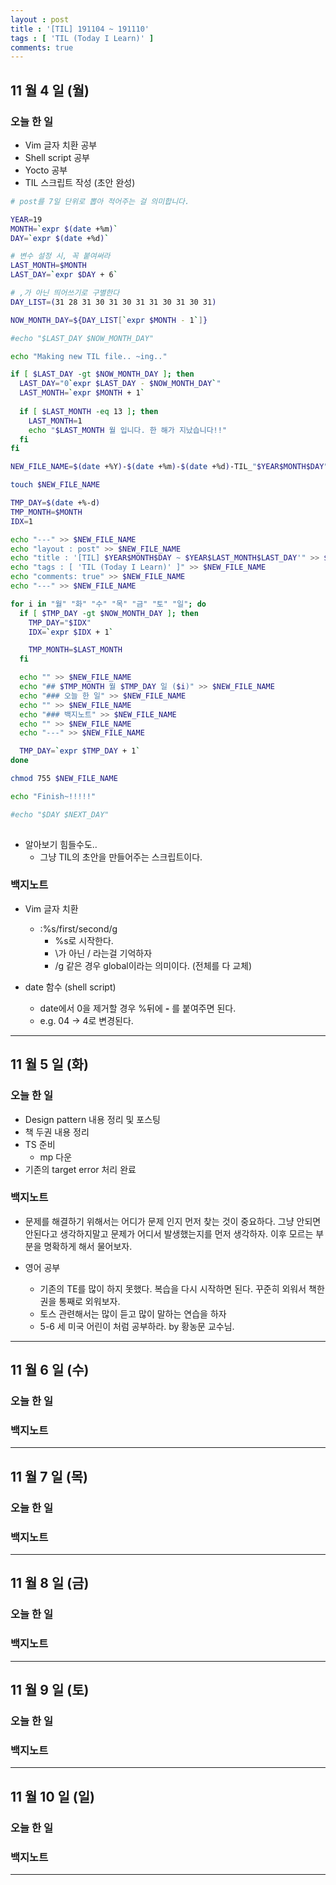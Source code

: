 ```yaml
---
layout : post
title : '[TIL] 191104 ~ 191110'
tags : [ 'TIL (Today I Learn)' ]
comments: true
---
```


## 11 월 4 일 (월)
### 오늘 한 일

- Vim 글자 치환 공부
- Shell script 공부
- Yocto 공부
- TIL 스크립트 작성 (초안 완성)

```sh
# post를 7일 단위로 뽑아 적어주는 걸 의미합니다.

YEAR=19
MONTH=`expr $(date +%m)`
DAY=`expr $(date +%d)`

# 변수 설정 시, 꼭 붙여써라
LAST_MONTH=$MONTH
LAST_DAY=`expr $DAY + 6`

# ,가 아닌 띄어쓰기로 구별한다
DAY_LIST=(31 28 31 30 31 30 31 31 30 31 30 31)

NOW_MONTH_DAY=${DAY_LIST[`expr $MONTH - 1`]}

#echo "$LAST_DAY $NOW_MONTH_DAY"

echo "Making new TIL file.. ~ing.."

if [ $LAST_DAY -gt $NOW_MONTH_DAY ]; then
  LAST_DAY="0`expr $LAST_DAY - $NOW_MONTH_DAY`"
  LAST_MONTH=`expr $MONTH + 1`
  
  if [ $LAST_MONTH -eq 13 ]; then
    LAST_MONTH=1  
    echo "$LAST_MONTH 월 입니다. 한 해가 지났습니다!!"
  fi
fi

NEW_FILE_NAME=$(date +%Y)-$(date +%m)-$(date +%d)-TIL_"$YEAR$MONTH$DAY"_"$LAST_MONTH$LAST_DAY".md

touch $NEW_FILE_NAME

TMP_DAY=$(date +%-d)
TMP_MONTH=$MONTH
IDX=1

echo "---" >> $NEW_FILE_NAME
echo "layout : post" >> $NEW_FILE_NAME
echo "title : '[TIL] $YEAR$MONTH$DAY ~ $YEAR$LAST_MONTH$LAST_DAY'" >> $NEW_FILE_NAME
echo "tags : [ 'TIL (Today I Learn)' ]" >> $NEW_FILE_NAME
echo "comments: true" >> $NEW_FILE_NAME
echo "---" >> $NEW_FILE_NAME

for i in "월" "화" "수" "목" "금" "토" "일"; do
  if [ $TMP_DAY -gt $NOW_MONTH_DAY ]; then
    TMP_DAY="$IDX"
    IDX=`expr $IDX + 1`

    TMP_MONTH=$LAST_MONTH
  fi

  echo "" >> $NEW_FILE_NAME
  echo "## $TMP_MONTH 월 $TMP_DAY 일 ($i)" >> $NEW_FILE_NAME
  echo "### 오늘 한 일" >> $NEW_FILE_NAME
  echo "" >> $NEW_FILE_NAME
  echo "### 백지노트" >> $NEW_FILE_NAME
  echo "" >> $NEW_FILE_NAME
  echo "---" >> $NEW_FILE_NAME

  TMP_DAY=`expr $TMP_DAY + 1`
done

chmod 755 $NEW_FILE_NAME

echo "Finish~!!!!!"

#echo "$DAY $NEXT_DAY"
    
```

- 알아보기 힘들수도.. 
  - 그냥 TIL의 초안을 만들어주는 스크립트이다.

### 백지노트
- Vim 글자 치환
  - :%s/first/second/g
    - %s로 시작한다.
    - \가 아닌 / 라는걸 기억하자
    - /g 같은 경우 global이라는 의미이다. (전체를 다 교체)

- date 함수 (shell script)
  - date에서 0을 제거할 경우 %뒤에 ***-*** 를 붙여주면 된다.
  - e.g. 04 -> 4로 변경된다.

---

## 11 월 5 일 (화)
### 오늘 한 일
- Design pattern 내용 정리 및 포스팅
- 책 두권 내용 정리
- TS 준비
  - mp 다운
- 기존의 target error 처리 완료

### 백지노트
- 문제를 해결하기 위해서는 어디가 문제 인지 먼저 찾는 것이 중요하다. 그냥 안되면 안된다고 생각하지말고 문제가 어디서 발생했는지를 먼저 생각하자. 이후 모르는 부분을 명확하게 해서 물어보자.

- 영어 공부
  - 기존의 TE를 많이 하지 못했다. 복습을 다시 시작하면 된다. 꾸준히 외워서 책한권을 통째로 외워보자.
  - 토스 관련해서는 많이 듣고 많이 말하는 연습을 하자
  - 5-6 세 미국 어린이 처럼 공부하라. by 황농문 교수님.

---

## 11 월 6 일 (수)
### 오늘 한 일

### 백지노트

---

## 11 월 7 일 (목)
### 오늘 한 일

### 백지노트

---

## 11 월 8 일 (금)
### 오늘 한 일

### 백지노트

---

## 11 월 9 일 (토)
### 오늘 한 일

### 백지노트

---

## 11 월 10 일 (일)
### 오늘 한 일

### 백지노트

---
